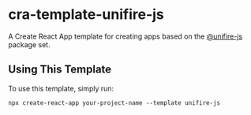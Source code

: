 # cra-template-unifire-js

A Create React App template for creating apps based on the [@unifire-js](https://github.com/jlehett/unifire-js) package set.

## Using This Template

To use this template, simply run:

```
npx create-react-app your-project-name --template unifire-js
```